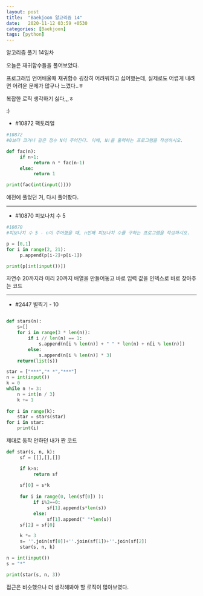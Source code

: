 ```yaml
---
layout: post
title:  "Baekjoon 알고리즘 14"
date:   2020-11-12 03:59 +0530
categories: [Baekjoon]
tags: [python]
---
```


알고리즘 풀기 14일차

오늘은 재귀함수들을 풀어보았다.

프로그래밍 언어배울때 재귀함수 굉장히 어려워하고 싫어했는데, 실제로도 어렵게 내려면 어려운 문제가 많구나 느꼈다..ㅎ

복잡한 로직 생각하기 싫다,,,ㅎ


:)


- #10872     팩토리얼

```python
#10872
#0보다 크거나 같은 정수 N이 주어진다. 이때, N!을 출력하는 프로그램을 작성하시오.

def fac(n):
     if n>1:
          return n * fac(n-1)
     else:
          return 1

print(fac(int(input())))

```

예전에 풀었던 거, 다시 풀어봤다.

---

- #10870     피보나치 수 5

```python
#10870
#피보나치 수 5 - n이 주어졌을 때, n번째 피보나치 수를 구하는 프로그램을 작성하시오.

p = [0,1]
for i in range(2, 21):
     p.append(p[i-2]+p[i-1])

print(p[int(input())])

```

자연수 20까지라 미리 20까지 배열을 만들어놓고 바로 입력 값을 인덱스로 바로 찾아주는 코드

---

- #2447     별찍기 - 10

```python

def stars(n):
    s=[]
    for i in range(3 * len(n)):
        if i // len(n) == 1:
            s.append(n[i % len(n)] + " " * len(n) + n[i % len(n)])
        else:
            s.append(n[i % len(n)] * 3)
    return(list(s))

star = ["***","* *","***"]
n = int(input())
k = 0
while n != 3:
    n = int(n / 3)
    k += 1
    
for i in range(k):
    star = stars(star)
for i in star:
    print(i)

```


제대로 동작 안하던 내가 짠 코드
```python
def star(s, n, k):
     sf = [[],[],[]]

     if k>n:
          return sf
     
     sf[0] = s*k
     
     for i in range(0, len(sf[0]) ):
          if i%2==0:
               sf[1].append(s*len(s))
          else:
               sf[1].append(" "*len(s))
     sf[2] = sf[0]

     k *= 3
     s= ''.join(sf[0])+''.join(sf[1])+''.join(sf[2])
     star(s, n, k)

n = int(input())
s = "*"

print(star(s, n, 3))
```

접근은 비슷했으나 더 생각해봐야 할 로직이 많아보였다.

